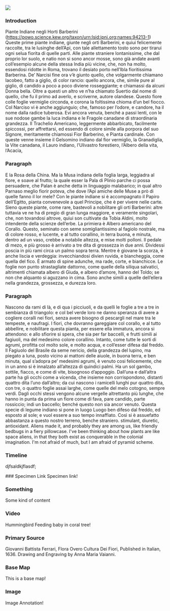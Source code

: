 <a href="https://www.juncture-digital.org"><img src="https://juncture-digital.github.io/juncture/static/images/ve-button.png"></a>

<param ve-config 
       title="Coral Trees (Erythrina coralloides)"
       source-image="Erythrina_coralloides_o_Ceibo_de_Jujuy (1).jpg"
       banner="https://ids.si.edu/ids/deliveryService/id/ark:/65665/m38b1037d1d36449919427d1d8b0dbc151/640"
       author="Clio Grace Rom"
       layout="vertical">

### Introduction
Piante Indiane negli Horti Barberini (https://powo.science.kew.org/taxon/urn:lsid:ipni.org:names:94213-1) Queste prime piante indiane, giunte negli orti Barberini, e quiui felicemente raccolte, tra le lusinghe dell’Api, con tale allettamento tosto sono per tirarui ogni selua fiorita di quelle parti. Alle piante straniere lontanissime, che dal proprio lor suolo, e natio non si sono ancor mosse, sono già andate avanti coll’esempio alcune della stessa India più vicine, che, non ha molto, essendosi ridotte in Roma, trovano il desiato porto nell’Ibla fioritissima Barberina. De’ Narcisi fine ora v’è giunto quello, che volgarmente chiamano Iacobeo, fatto a giglio, di color rancio: quello ancora, che, simile pure al giglio, di candido a poco a poco diviene rosseggiante; e chiamassi da alcuni Donna bella. Oltre a questi un altro ve n’ha chiamato Suertio dal nome di quello, che fu il primo ad averlo, e scriverne, autore olandese. Questo fiore colle foglie vermiglie circonda, e corona la foltissima chioma d’un bel fiocco. Col Narciso vi è anche aggiunguio; che, famoso per l’odore, e candore, ha il nome dalla radice tuberosa. Evi ancora venuta, benché a passi lenti, con le sue nodose gambe la Iuca indiana e le Fragole canadane di straordinaria grandezza. Il Trachelio Americano, leggermente abbarbicato, facilmente spiccossi, per affrettarsi, ed essendo di colore simile alla porpora del suo Signore, meritamente chiamossi Fior Barberino, e Pianta cardinale. Con queste venne insieme il Gelsomino indiano dal fior vermiglio, la Granadiglia, la Vite canadana, il Lauro indiano, l’Ulivastro forestiero, l’Albero della vita, l’Acacia,
<param ve-compare curtain url="Erythrina_coralloides_o_Ceibo_de_Jujuy (1).jpg"" title="The Coral Tree">
<param ve-compare url="Erythrina corallodendron-Baumortel.jpg">
 
### Paragraph
E la Rosa della China. Ma la Musa indiana della foglia larga, leggiadra al fiore, e soave al frutto; la quale esser la Pala di Plinio parche ci possa persuadere, che Palan è anche detta in linguaggio malabarico; in qual altro Parnaso meglio fiorir poteva, che dove l’Api amiche delle Muse a prò di quelle fanno il lor mele? Con le piante indiane si è accompagnato il Papiro dell’Egitto, pianta convenevole a quel Principe, che è per vivere nelle carte. Sieno queste piante, come rare, bastevoli a nobilitare gli orti Barberini: altre tuttavia ve ne ha di pregio di gran lunga maggiore, e veramente singolari, che, non tovandosi altrove, quiui son cultivate da Tobia Aldini, molto intendente della scienze dell’erbe. La primiera è Albero americano del Corallo. Questo, seminato con seme somigliantissimo al fagiolo nostrale, ma di colore rosso, e lucente, e al tutto corallino, in terra buona, e minuta, dentro ad un vaso, crebbe a notabile altezza, e mise molti polloni. Il pedale di mezo, e più grosso è arrivato a tre dita di grossezza in due anni. Dividessi poscia in più rami circa un palmo sopra terra. Mentre è giovane la scorza, è anche liscia e verdeggia: invecchiandosi divien ruvida, e biancheggia, come quella del fico. È armato di spine adunche, ma rade, corte, e bianchicce. Le foglie non punto strastagliate dattorno, come quelle della siliqua salvatici, altrimenti chiamata albero di Giuda, e albero d’amore, hanno del Toldo; se non che alquanto si aguzzano in cima. Sono anche simili a quelle dell’ellera nella grandezza, grossezza, e durezza loro. 
### Paragraph
Nascono da rami di là, e di qua i picciuoli, e da quelli le foglie a tre a tre in sembianza di triangolo: e col bel verde loro ne danno speranza di avere a cogliere coralli nei fiori, senza avere bisogno di pescargli nel mare tra le tempeste, e naufragi. I fiori, che dovranno gareggiare col corallo, e al tutto abbellire, e nobilitare questa pianta, per essere ella immatura, ancora si attendono: e allo sfiorire si spera, che sia per far baccelli, e frutti simili ai fagiuoli, ma del medesimo colore corallino. Intanto, come tutte le sorti di agrumi, profitta col molto sole, e molto acqua, e coll’esser difesa dal freddo. Il Fagiuolo del Brasile da seme nericio, della grandezza del lupino, ma piegato a luna, posto vicino ai mattoni delle aiuole, in buona terra, e ben minuta, qual s’adopra pe’ medesimi agrumi, è venuto cosi felicemente, che in un anno si è innalzato all’altezza di quindici palmi. Ha un sol gambo, sottile, fiacco, e come di vite, bisognoso d’appoggio. Dall’una e dall’altra parte ha gli occhi come a vicenda, che insieme non corrispondono, distanti quattro dita l’uno dall’altro; da cui nascono i ramicelli lunghi pur quattro dita, con tre, o quattro foglie assai larghe, come quelle del melo cotogno, sempre verdi. Dagli occhi stessi vengono alcune vergelle altrettanto più lunghe, che hanno in punta da prima un fiore come di fava, pare candido, parte rossiccio; indi un baccello; benché questo non sia ancor venuto. Questa specie di legume indiano si pone in luogo
Luogo ben difeso dal freddo, ed esposto al sole; e vuol essere a suo tempo innaffiato. Così si è assuefatto abbastanza a questo nostro terreno, benche straniero. 
<span data-mouseover-image-zoomto="818,700,481,466"> stimulant, diuretic, antioxidant</span>. Aliens made it, and probably they are among us, like friendly bedbugs in a fiery pillowcase. I've been thinking about how plants are like space aliens, in that they both exist as conquerable in the colonial imagination. I'm not afraid of much, but I am afraid of pyramid scheme.
### Timeline
djfsaldkjflasdf;
<param ve-knightlab-timeline
       source="1Uoyco0dqS1bEV7jgrdgRVlu7CYMhz_rZZKC2RteGed0"
       timenav-position="bottom"
       hash-bookmark="false"
       intitial-zoom="1"
       height="750">
### Specimen Link 
Specimen link!
<param ve-plant-specimen jpid="10.5555/al.ap.specimen.ny00007987">

### Something
Some kind of content
<param ve-entity eid="Q214242" title=“without shipwreck or the storms at sea”>

### Video
Hummingbird Feeding baby in coral tree!
<param ve-video vid="FOpDNI9p-zs" title="Hummingbird feeding baby in Coral Tree">

### Primary Source
Giovanni Battista Ferrari, Flora Overo Cultura Dei Fiori, Published in Italian, 1636. Drawing and Engraving by Anna Maria Vaianni.
<param ve-iframe src="https://archive.org/details/floraouerocultur00ferr/page/378/mode/2up?view=theater">

### Base Map
This is a base map!
<param ve-map basemap="Esri_WorldPhysical">

### Image
Image Annotation!
<param ve-image url="https://commons.wikimedia.org/wiki/File:Tzompantli_Tovar.jpeg">
